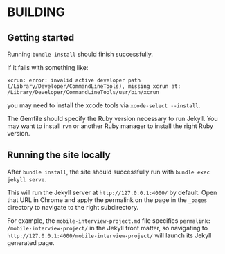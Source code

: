 # BUILDING

## Getting started

Running `bundle install` should finish successfully.

If it fails with something like:

```
xcrun: error: invalid active developer path (/Library/Developer/CommandLineTools), missing xcrun at: /Library/Developer/CommandLineTools/usr/bin/xcrun
```

you may need to install the xcode tools via `xcode-select --install`.

The Gemfile should specify the Ruby version necessary to run Jekyll. You may want to install `rvm` or another Ruby manager to install the right Ruby version.

## Running the site locally

After `bundle install`, the site should successfully run with `bundle exec jekyll serve`.

This will run the Jekyll server at `http://127.0.0.1:4000/` by default. Open that URL in Chrome and apply the permalink on the page in the `_pages` directory to navigate to the right subdirectory.

For example, the `mobile-interview-project.md` file specifies `permalink: /mobile-interview-project/` in the Jekyll front matter, so navigating to `http://127.0.0.1:4000/mobile-interview-project/` will launch its Jekyll generated page.